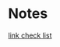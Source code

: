 # Notes

[link check list](Notes%20d59c4db0e12c4c9e8cda29c4317fd44f/link%20check%20list%206e62a233d68a4ff5aa0c5e15933df828.md)